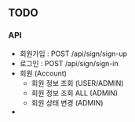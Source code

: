 ## TODO

### API
* 회원가입 : POST /api/sign/sign-up
* 로그인 : POST /api/sign/sign-in
* 회원 (Account)
  * 회원 정보 조회 (USER/ADMIN)
  * 회원 정보 조회 ALL (ADMIN)
  * 회원 상태 변경 (ADMIN)
* 
  